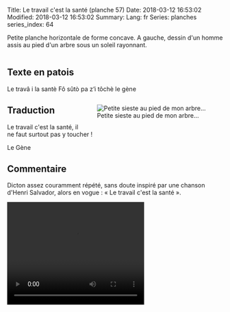Title: Le travail c'est la santé (planche 57)
Date: 2018-03-12 16:53:02
Modified: 2018-03-12 16:53:02
Summary: 
Lang: fr
Series: planches
series_index: 64

Petite planche horizontale de forme concave. A gauche, dessin d'un homme assis au pied d'un arbre sous un soleil rayonnant.

<figure class="image-block" style="float: center;">
  <img alt="" src="{static}/images/planche_57.png">
  <figcaption style="max-width: 750px"></figcaption>
</figure>

## Texte en patois
Le travâ i la santè Fô sûtò pa z‘i tôchè                                                le gène

<figure class="image-block" style="float: right;">
  <img alt="Petite sieste au pied de mon arbre…" src="{static}/images/planche_57_dessin.png">
  <figcaption style="max-width: 300px">Petite sieste au pied de mon arbre…</figcaption>
</figure>

## Traduction
Le travail c'est la santé, il ne faut surtout pas y toucher !

Le Gène

## Commentaire
Dicton assez couramment répété, sans doute inspiré par une chanson d'Henri Salvador, alors en vogue : « Le travail c'est la santé ».

<video width="320" height="240" controls>
  <source src="https://d1njpgd0ygatdn.cloudfront.net/video_57.mp4" type="video/mp4">
</video>
